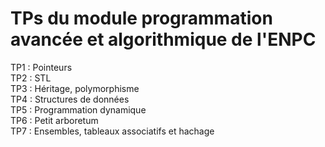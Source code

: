 # TPs du module programmation avancée et algorithmique de l'ENPC

TP1 : Pointeurs  
TP2 : STL   
TP3 : Héritage, polymorphisme  
TP4 : Structures de données  
TP5 : Programmation dynamique  
TP6 : Petit arboretum  
TP7 : Ensembles, tableaux associatifs et hachage
